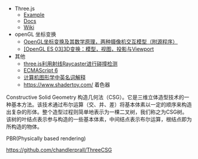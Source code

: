 - Three.js 
    - [Example](https://threejs.org/examples/)
    - [Docs](https://threejs.org/docs/)
    - [Wiki](https://github.com/mrdoob/three.js/wiki)
- openGL 坐标变换
    - [OpenGL坐标变换及其数学原理，两种摄像机交互模型（附源程序）](https://www.cnblogs.com/liangliangh/p/4089582.html)
    - [\[OpenGL ES 03\]3D变换：模型，视图，投影与Viewport](https://www.cnblogs.com/kesalin/archive/2012/12/06/3D_math.html)
- 其他
    - [three.js利用射线Raycaster进行碰撞检测](https://www.jb51.net/article/182528.htm)
    - [ECMAScript 6](http://caibaojian.com/es6/)
    - [计算机图形学中英名词解释](https://blog.csdn.net/blade2001/article/details/2063947)
    - https://www.shadertoy.com/ 着色器

Constructive Solid Geometry
构造几何法（CSG）。它是三维立体造型技术的一种基本方法。该技术通过布尔运算（交、并、差）将基本体素以一定的顺序来构造出复杂的形体。整个造型过程则简单地表示为一棵二叉树，我们称之为CSG树。该树的叶结点表示参与构造的一些基本体素，中间结点表示布尔运算，根结点即为所构造的物体。

PBR(Physically based rendering)

https://github.com/chandlerprall/ThreeCSG